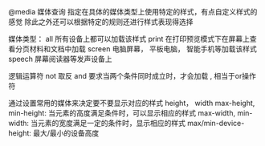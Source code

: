 @media 媒体查询
指定在具体的媒体类型上使用特定的样式，有点自定义样式的感觉
除此之外还可以根据特定的规则还进行样式表现得选择

媒体类型：
all 所有设备上都可以加载该样式
print 在打印预览模式下在屏幕上查看分页材料和文档中加载
screen 电脑屏幕， 平板电脑， 智能手机等加载该样式
speech 屏幕阅读器等发声设备上

逻辑运算符 
not 取反
and 要求当两个条件同时成立时，才会加载
,  相当于or操作符 


通过设置常用的媒体来决定要不要显示对应的样式
height， width
max-height, min-height: 当元素的高度满足条件时，可以显示相应的样式
max-width, min-width: 当元素的宽度满足一定的条件时，显示相应的样式
max/min-device-height: 最大/最小的设备高度